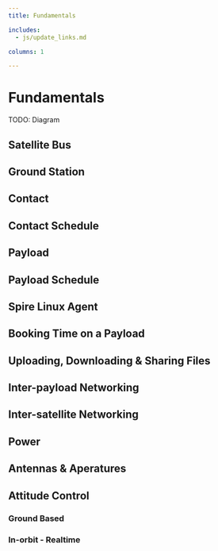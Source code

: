 ```yaml
---
title: Fundamentals

includes:
  - js/update_links.md

columns: 1

---
```


# Fundamentals

TODO: Diagram

## Satellite Bus

## Ground Station

## Contact

## Contact Schedule

## Payload

## Payload Schedule

## Spire Linux Agent

## Booking Time on a Payload

## Uploading, Downloading & Sharing Files

## Inter-payload Networking

## Inter-satellite Networking

## Power

## Antennas & Aperatures

## Attitude Control

### Ground Based

### In-orbit - Realtime

